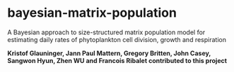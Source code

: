 # bayesian-matrix-population
A Bayesian approach to size-structured matrix population model for estimating daily rates of phytoplankton cell division, growth and respiration


**Kristof Glauninger, Jann Paul Mattern, Gregory Britten, John Casey, Sangwon Hyun, Zhen WU and Francois Ribalet contributed to this project**

